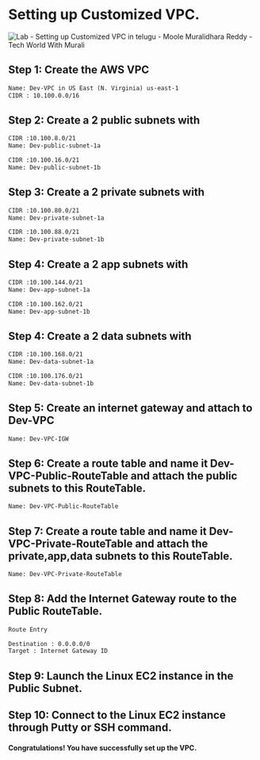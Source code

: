# Setting up Customized VPC.
![Lab - Setting up Customized VPC in telugu - Moole Muralidhara Reddy - Tech World With Murali](https://github.com/telugudevopsguru/aws-zero-to-hero/blob/main/Day-13/images/Day%20%2013-%20Lab%20-%20Setting%20up%20Customized%20VPC%20-%20Moole%20Muralidhara%20Reddy%20-%20Tech%20World%20with%20Murali.png)

## Step 1: Create the AWS VPC
```xml
Name: Dev-VPC in US East (N. Virginia) us-east-1
CIDR : 10.100.0.0/16
```
## Step 2: Create a 2 public subnets with
```xml
CIDR :10.100.8.0/21
Name: Dev-public-subnet-1a

CIDR :10.100.16.0/21
Name: Dev-public-subnet-1b

```
## Step 3: Create a 2 private subnets with
```xml
CIDR :10.100.80.0/21
Name: Dev-private-subnet-1a

CIDR :10.100.88.0/21
Name: Dev-private-subnet-1b

```

## Step 4: Create a 2 app subnets with
```xml
CIDR :10.100.144.0/21
Name: Dev-app-subnet-1a

CIDR :10.100.162.0/21
Name: Dev-app-subnet-1b

```
## Step 4: Create a 2 data subnets with
```xml
CIDR :10.100.168.0/21
Name: Dev-data-subnet-1a

CIDR :10.100.176.0/21
Name: Dev-data-subnet-1b

```

## Step 5: Create an internet gateway and attach to Dev-VPC
```xml
Name: Dev-VPC-IGW
```
## Step 6: Create a route table and name it Dev-VPC-Public-RouteTable and attach the public subnets to this RouteTable.
```xml
Name: Dev-VPC-Public-RouteTable
```

## Step 7: Create a route table and name it Dev-VPC-Private-RouteTable and attach the private,app,data subnets to this RouteTable.

```xml
Name: Dev-VPC-Private-RouteTable
```

## Step 8: Add the Internet Gateway route to the Public RouteTable.

```xml
Route Entry

Destination : 0.0.0.0/0
Target : Internet Gateway ID
```

## Step 9: Launch the Linux EC2 instance in the Public Subnet.
## Step 10: Connect to the Linux EC2 instance through Putty or SSH command.

#### Congratulations! You have successfully set up the VPC.
